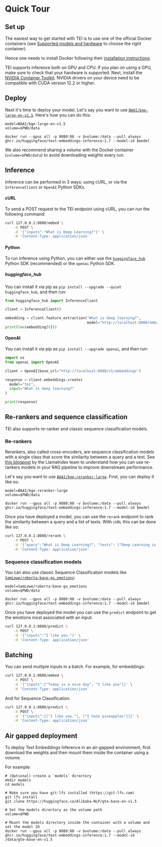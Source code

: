 <!--Copyright 2025 The HuggingFace Team. All rights reserved.

Licensed under the Apache License, Version 2.0 (the "License"); you may not use this file except in compliance with
the License. You may obtain a copy of the License at

http://www.apache.org/licenses/LICENSE-2.0

Unless required by applicable law or agreed to in writing, software distributed under the License is distributed on
an "AS IS" BASIS, WITHOUT WARRANTIES OR CONDITIONS OF ANY KIND, either express or implied. See the License for the
specific language governing permissions and limitations under the License.

⚠️ Note that this file is in Markdown but contain specific syntax for our doc-builder (similar to MDX) that may not be
rendered properly in your Markdown viewer.

-->

# Quick Tour

## Set up

The easiest way to get started with TEI is to use one of the official Docker containers
(see [Supported models and hardware](supported_models) to choose the right container).

Hence one needs to install Docker following their [installation instructions](https://docs.docker.com/get-docker/).

TEI supports inference both on GPU and CPU. If you plan on using a GPU, make sure to check that your hardware is supported. Next, install the [NVIDIA Container Toolkit](https://docs.nvidia.com/datacenter/cloud-native/container-toolkit/install-guide.html). NVIDIA drivers on your device need to be compatible with CUDA version 12.2 or higher.

## Deploy

Next it's time to deploy your model. Let's say you want to use [`BAAI/bge-large-en-v1.5`](https://huggingface.co/BAAI/bge-large-en-v1.5). Here's how you can do this:

```shell
model=BAAI/bge-large-en-v1.5
volume=$PWD/data

docker run --gpus all -p 8080:80 -v $volume:/data --pull always ghcr.io/huggingface/text-embeddings-inference:1.7 --model-id $model
```

<Tip>

We also recommend sharing a volume with the Docker container (`volume=$PWD/data`) to avoid downloading weights every run.

</Tip>

## Inference

Inference can be performed in 3 ways: using cURL, or via the `InferenceClient` or `OpenAI` Python SDKs.

#### cURL

To send a POST request to the TEI endpoint using cURL, you can run the following command:

```bash
curl 127.0.0.1:8080/embed \
    -X POST \
    -d '{"inputs":"What is Deep Learning?"}' \
    -H 'Content-Type: application/json'
```

#### Python

To run inference using Python, you can either use the [`huggingface_hub`](https://huggingface.co/docs/huggingface_hub/en/index) Python SDK (recommended) or the `openai` Python SDK.

##### huggingface_hub

You can install it via pip as `pip install --upgrade --quiet huggingface_hub`, and then run:

```python
from huggingface_hub import InferenceClient

client = InferenceClient()

embedding = client.feature_extraction("What is deep learning?",
                                      model="http://localhost:8080/embed")
print(len(embedding[0]))
```

#### OpenAI

You can install it via pip as `pip install --upgrade openai`, and then run:

```python
import os
from openai import OpenAI

client = OpenAI(base_url="http://localhost:8080/v1/embeddings")

response = client.embeddings.create(
  model="tei",
  input="What is deep learning?"
)

print(response)
```

## Re-rankers and sequence classification

TEI also supports re-ranker and classic sequence classification models.

### Re-rankers

Rerankers, also called cross-encoders, are sequence classification models with a single class that score the similarity between a query and a text. See [this blogpost](https://blog.llamaindex.ai/boosting-rag-picking-the-best-embedding-reranker-models-42d079022e83) by
the LlamaIndex team to understand how you can use re-rankers models in your RAG pipeline to improve
downstream performance.

Let's say you want to use [`BAAI/bge-reranker-large`](https://huggingface.co/BAAI/bge-reranker-large). First, you can deploy it like so:

```shell
model=BAAI/bge-reranker-large
volume=$PWD/data

docker run --gpus all -p 8080:80 -v $volume:/data --pull always ghcr.io/huggingface/text-embeddings-inference:1.7 --model-id $model
```

Once you have deployed a model, you can use the `rerank` endpoint to rank the similarity between a query and a list of texts. With `cURL` this can be done like so:

```bash
curl 127.0.0.1:8080/rerank \
    -X POST \
    -d '{"query":"What is Deep Learning?", "texts": ["Deep Learning is not...", "Deep learning is..."], "raw_scores": false}' \
    -H 'Content-Type: application/json'
```

### Sequence classification models

You can also use classic Sequence Classification models like [`SamLowe/roberta-base-go_emotions`](https://huggingface.co/SamLowe/roberta-base-go_emotions):

```shell
model=SamLowe/roberta-base-go_emotions
volume=$PWD/data

docker run --gpus all -p 8080:80 -v $volume:/data --pull always ghcr.io/huggingface/text-embeddings-inference:1.7 --model-id $model
```

Once you have deployed the model you can use the `predict` endpoint to get the emotions most associated with an input:

```bash
curl 127.0.0.1:8080/predict \
    -X POST \
    -d '{"inputs":"I like you."}' \
    -H 'Content-Type: application/json'
```

## Batching

You can send multiple inputs in a batch. For example, for embeddings:

```bash
curl 127.0.0.1:8080/embed \
    -X POST \
    -d '{"inputs":["Today is a nice day", "I like you"]}' \
    -H 'Content-Type: application/json'
```

And for Sequence Classification:

```bash
curl 127.0.0.1:8080/predict \
    -X POST \
    -d '{"inputs":[["I like you."], ["I hate pineapples"]]}' \
    -H 'Content-Type: application/json'
```

## Air gapped deployment

To deploy Text Embeddings Inference in an air-gapped environment, first download the weights and then mount them inside
the container using a volume.

For example:

```shell
# (Optional) create a `models` directory
mkdir models
cd models

# Make sure you have git-lfs installed (https://git-lfs.com)
git lfs install
git clone https://huggingface.co/Alibaba-NLP/gte-base-en-v1.5

# Set the models directory as the volume path
volume=$PWD

# Mount the models directory inside the container with a volume and set the model ID
docker run --gpus all -p 8080:80 -v $volume:/data --pull always ghcr.io/huggingface/text-embeddings-inference:1.7 --model-id /data/gte-base-en-v1.5
```